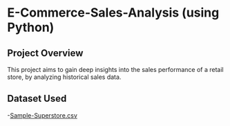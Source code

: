# E-Commerce-Sales-Analysis (using Python)

## Project Overview

This project aims to gain deep insights into the sales performance of a retail store, by analyzing historical sales data.

## Dataset Used

-<a href="https://github.com/Nandini2204/E-Commerce/blob/main/Sample%20-%20Superstore.csv">Sample-Superstore.csv</a>



